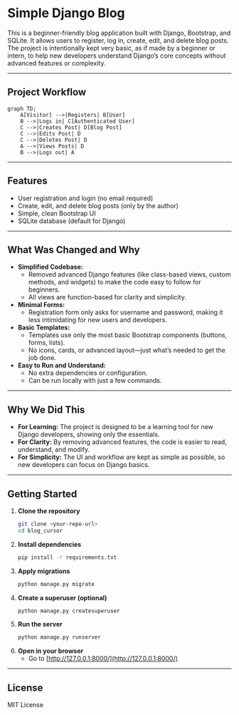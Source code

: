 # Simple Django Blog

This is a beginner-friendly blog application built with Django, Bootstrap, and SQLite. It allows users to register, log in, create, edit, and delete blog posts. The project is intentionally kept very basic, as if made by a beginner or intern, to help new developers understand Django’s core concepts without advanced features or complexity.

---

## Project Workflow

```mermaid
graph TD;
    A[Visitor] -->|Registers| B[User]
    B -->|Logs in| C[Authenticated User]
    C -->|Creates Post| D[Blog Post]
    C -->|Edits Post| D
    C -->|Deletes Post| D
    A -->|Views Posts| D
    B -->|Logs out| A
```

---

## Features
- User registration and login (no email required)
- Create, edit, and delete blog posts (only by the author)
- Simple, clean Bootstrap UI
- SQLite database (default for Django)

---

## What Was Changed and Why

- **Simplified Codebase:**
  - Removed advanced Django features (like class-based views, custom methods, and widgets) to make the code easy to follow for beginners.
  - All views are function-based for clarity and simplicity.
- **Minimal Forms:**
  - Registration form only asks for username and password, making it less intimidating for new users and developers.
- **Basic Templates:**
  - Templates use only the most basic Bootstrap components (buttons, forms, lists).
  - No icons, cards, or advanced layout—just what’s needed to get the job done.
- **Easy to Run and Understand:**
  - No extra dependencies or configuration.
  - Can be run locally with just a few commands.

---

## Why We Did This
- **For Learning:** The project is designed to be a learning tool for new Django developers, showing only the essentials.
- **For Clarity:** By removing advanced features, the code is easier to read, understand, and modify.
- **For Simplicity:** The UI and workflow are kept as simple as possible, so new developers can focus on Django basics.

---

## Getting Started

1. **Clone the repository**
   ```bash
   git clone <your-repo-url>
   cd blog_cursor
   ```
2. **Install dependencies**
   ```bash
   pip install -r requirements.txt
   ```
3. **Apply migrations**
   ```bash
   python manage.py migrate
   ```
4. **Create a superuser (optional)**
   ```bash
   python manage.py createsuperuser
   ```
5. **Run the server**
   ```bash
   python manage.py runserver
   ```
6. **Open in your browser**
   - Go to [http://127.0.0.1:8000/](http://127.0.0.1:8000/)

---

## License

MIT License 